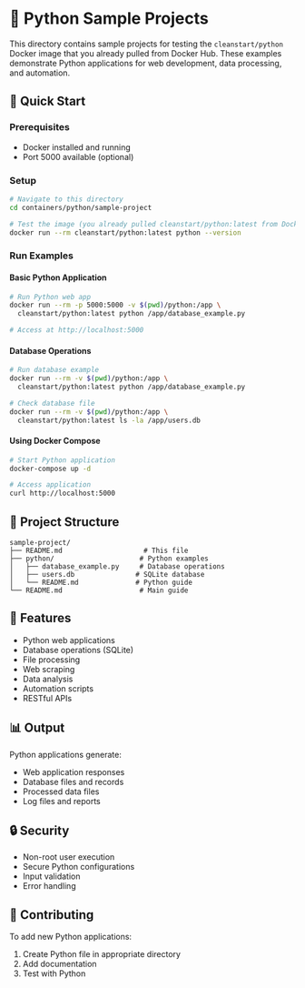 # 🐍 Python Sample Projects

This directory contains sample projects for testing the `cleanstart/python` Docker image that you already pulled from Docker Hub. These examples demonstrate Python applications for web development, data processing, and automation.

## 🚀 Quick Start

### Prerequisites
- Docker installed and running
- Port 5000 available (optional)

### Setup
```bash
# Navigate to this directory
cd containers/python/sample-project

# Test the image (you already pulled cleanstart/python:latest from Docker Hub)
docker run --rm cleanstart/python:latest python --version
```

### Run Examples

#### Basic Python Application
```bash
# Run Python web app
docker run --rm -p 5000:5000 -v $(pwd)/python:/app \
  cleanstart/python:latest python /app/database_example.py

# Access at http://localhost:5000
```

#### Database Operations
```bash
# Run database example
docker run --rm -v $(pwd)/python:/app \
  cleanstart/python:latest python /app/database_example.py

# Check database file
docker run --rm -v $(pwd)/python:/app \
  cleanstart/python:latest ls -la /app/users.db
```

#### Using Docker Compose
```bash
# Start Python application
docker-compose up -d

# Access application
curl http://localhost:5000
```

## 📁 Project Structure

```
sample-project/
├── README.md                    # This file
├── python/                     # Python examples
│   ├── database_example.py     # Database operations
│   ├── users.db               # SQLite database
│   └── README.md              # Python guide
└── README.md                   # Main guide
```

## 🎯 Features

- Python web applications
- Database operations (SQLite)
- File processing
- Web scraping
- Data analysis
- Automation scripts
- RESTful APIs

## 📊 Output

Python applications generate:
- Web application responses
- Database files and records
- Processed data files
- Log files and reports

## 🔒 Security

- Non-root user execution
- Secure Python configurations
- Input validation
- Error handling

## 🤝 Contributing

To add new Python applications:
1. Create Python file in appropriate directory
2. Add documentation
3. Test with Python
